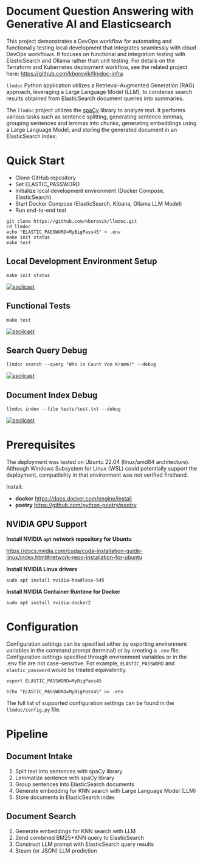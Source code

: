 # Document Question Answering with Generative AI and Elasticsearch

This project demonstrates a DevOps workflow for automating and functionally testing local development that integrates seamlessly with cloud DevOps workflows. It focuses on functional and integration testing with ElasticSearch and Ollama rather than unit testing. For details on the Terraform and Kubernetes deployment workflow, see the related project here: https://github.com/kborovik/llmdoc-infra

`llmdoc` Python application utilizes a Retrieval-Augmented Generation (RAG) approach, leveraging a Large Language Model (LLM), to condense search results obtained from ElasticSearch document queries into summaries.

The `llmdoc` project utilizes the [spaCy](https://spacy.io/) library to analyze text. It performs various tasks such as sentence splitting, generating sentence lemmas, grouping sentences and lemmas into chunks, generating embeddings using a Large Language Model, and storing the generated document in an ElasticSearch index.

# Quick Start

- Clone GitHub repository
- Set ELASTIC_PASSWORD
- Initialize local development environment (Docker Compose, ElasticSearch)
- Start Docker Compose (ElasticSearch, Kibana, Ollama LLM Model)
- Run end-to-end test

```shell
git clone https://github.com/kborovik/llmdoc.git
cd llmdoc
echo "ELASTIC_PASSWORD=MyBigPass45" > .env
make init status
make test
```

## Local Development Environment Setup

```shell
make init status
```

[![asciicast](https://asciinema.org/a/637422.svg)](https://asciinema.org/a/637422)

## Functional Tests

```shell
make test
```

[![asciicast](https://asciinema.org/a/637610.svg)](https://asciinema.org/a/637610)

## Search Query Debug

```shell
llmdoc search --query "Who is Count Von Kramm?" --debug
```

[![asciicast](https://asciinema.org/a/637419.svg)](https://asciinema.org/a/637419)

## Document Index Debug

```shell
llmdoc index --file tests/test.txt --debug
```

[![asciicast](https://asciinema.org/a/637420.svg)](https://asciinema.org/a/637420)


# Prerequisites

The deployment was tested on Ubuntu 22.04 (linux/amd64 architecture). Although Windows Subsystem for Linux (WSL) could potentially support the deployment, compatibility in that environment was not verified firsthand.

Install:

- **docker** https://docs.docker.com/engine/install
- **poetry** https://github.com/python-poetry/poetry

## NVIDIA GPU Support

**Install NVIDIA `apt` network repository for Ubuntu**

https://docs.nvidia.com/cuda/cuda-installation-guide-linux/index.html#network-repo-installation-for-ubuntu

**Install NVIDIA Linux drivers**

```
sudo apt install nvidia-headless-545
```

**Install NVIDIA Container Runtime for Docker**

```
sudo apt install nvidia-docker2
```

# Configuration

Configuration settings can be specified either by exporting environment variables in the command prompt (terminal) or by creating a `.env` file. Configuration settings specified through environment variables or in the .env file are not case-sensitive. For example, `ELASTIC_PASSWORD` and `elastic_password` would be treated equivalently.

```shell
export ELASTIC_PASSWORD=MyBigPass45
```

```shell
echo "ELASTIC_PASSWORD=MyBigPass45" >> .env
```

The full list of supported configuration settings can be found in the `llmdoc/config.py` file.

# Pipeline

## Document Intake

1. Split text into sentences with spaCy library
1. Lemmatize sentence with spaCy library
1. Group sentences into ElasticSearch documents
1. Generate embedding for KNN search with Large Language Model (LLM)
1. Store documents in ElasticSearch index

## Document Search

1. Generate embeddings for KNN search with LLM
2. Send combined BM25+KNN query to ElasticSearch
3. Construct LLM prompt with ElasticSearch query results
4. Steam (or JSON) LLM prediction

